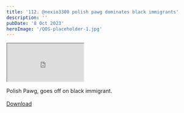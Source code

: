 ```yaml
---
title: '112. @nexio3300 polish pawg dominates black immigrants'
description: ''
pubDate: '8 Oct 2023'
heroImage: '/QOS-placeholder-1.jpg'
---
```

<iframe src="https://drive.google.com/file/d/10A1ls1OHhQA-9VG65qHdiqHNS0iCyn4v/preview" width="200" height="100" allow="autoplay" allowfullscreen="allowfullscreen"></iframe>

Polish Pawg, goes off on black immigrant.
<br>
<br>
<a class="read_more" href="https://drive.google.com/file/d/10A1ls1OHhQA-9VG65qHdiqHNS0iCyn4v/view?usp=sharing">Download</a>